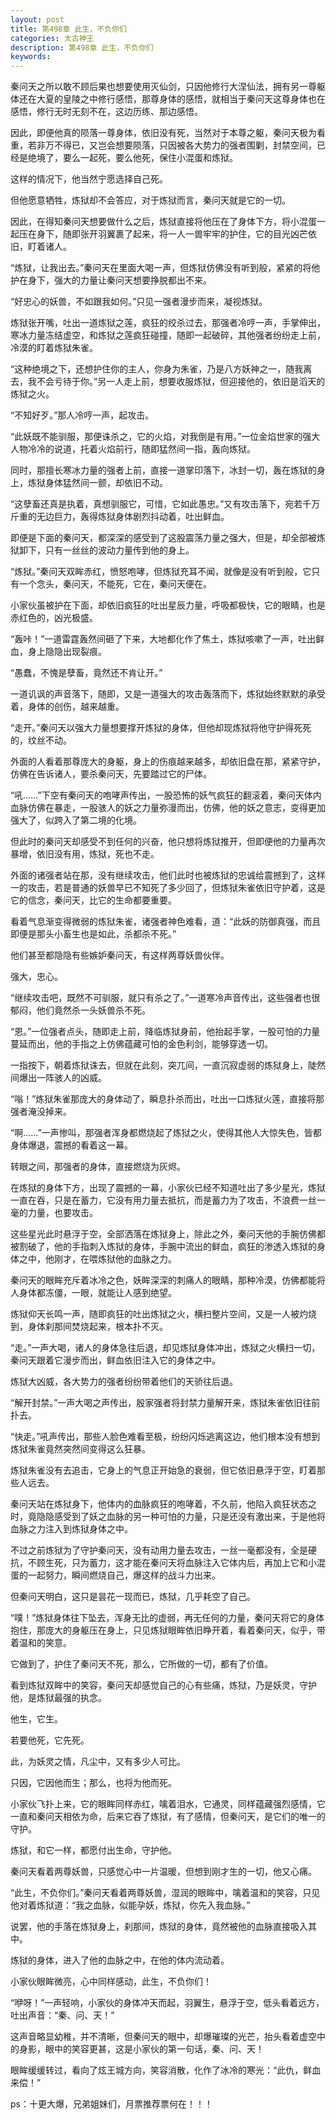 ```yaml
---
layout: post
title: 第498章 此生，不负你们
categories: 太古神王
description: 第498章 此生，不负你们
keywords:
---
```


秦问天之所以敢不顾后果也想要使用灭仙剑，只因他修行大涅仙法，拥有另一尊躯体还在大夏的皇陵之中修行感悟，那尊身体的感悟，就相当于秦问天这尊身体也在感悟，修行无时无刻不在，这边历练、那边感悟。

因此，即便他真的陨落一尊身体，依旧没有死，当然对于本尊之躯，秦问天极为看重，若非万不得已，又岂会想要陨落，只因被各大势力的强者围剿，封禁空间，已经是绝境了，要么一起死，要么他死，保住小混蛋和炼狱。

这样的情况下，他当然宁愿选择自己死。

但他愿意牺牲，炼狱却不会答应，对于炼狱而言，秦问天就是它的一切。

因此，在得知秦问天想要做什么之后，炼狱直接将他压在了身体下方，将小混蛋一起压在身下，随即张开羽翼裹了起来，将一人一兽牢牢的护住，它的目光凶芒依旧，盯着诸人。

“炼狱，让我出去。”秦问天在里面大喝一声，但炼狱仿佛没有听到般，紧紧的将他护在身下，强大的力量让秦问天想要挣脱都出不来。

“好忠心的妖兽，不如跟我如何。”只见一强者漫步而来，凝视炼狱。

炼狱张开嘴，吐出一道炼狱之莲，疯狂的绞杀过去，那强者冷哼一声，手掌伸出，寒冰力量冻结虚空，和炼狱之莲疯狂碰撞，随即一起破碎，其他强者纷纷走上前，冷漠的盯着炼狱朱雀。

“这种绝境之下，还想护住你的主人，你身为朱雀，乃是八方妖神之一，随我离去，我不会亏待于你。”另一人走上前，想要收服炼狱，但迎接他的，依旧是滔天的炼狱之火。

“不知好歹。”那人冷哼一声，起攻击。

“此妖既不能驯服，那便诛杀之，它的火焰，对我倒是有用。”一位金焰世家的强大人物冷冷的说道，托着火焰前行，随即猛然间一指，轰向炼狱。

同时，那擅长寒冰力量的强者上前，直接一道掌印落下，冰封一切，轰在炼狱的身上，炼狱身体猛然间一颤，却依旧不动。

“这孽畜还真是执着，真想驯服它，可惜，它如此愚忠。”又有攻击落下，宛若千万斤重的无边巨力，轰得炼狱身体剧烈抖动着，吐出鲜血。

即便是下面的秦问天，都深深的感受到了这股震荡力量之强大，但是，却全部被炼狱卸下，只有一丝丝的波动力量传到他的身上。

“炼狱。”秦问天双眸赤红，愤怒咆哮，但炼狱充耳不闻，就像是没有听到般，它只有一个念头，秦问天，不能死，它在，秦问天便在。

小家伙虽被护在下面，却依旧疯狂的吐出星辰力量，呼吸都极快，它的眼睛，也是赤红色的，凶光极盛。

“轰咔！”一道雷霆轰然间砸了下来，大地都化作了焦土，炼狱咳嗽了一声，吐出鲜血，身上隐隐出现裂痕。

“愚蠢，不愧是孽畜，竟然还不肯让开。”

一道讥讽的声音落下，随即，又是一道强大的攻击轰落而下，炼狱始终默默的承受着，身体的创伤，越来越重。

“走开。”秦问天以强大力量想要撑开炼狱的身体，但他却现炼狱将他守护得死死的，纹丝不动。

外面的人看着那尊庞大的身躯，身上的伤痕越来越多，却依旧盘在那，紧紧守护，仿佛在告诉诸人，要杀秦问天，先要踏过它的尸体。

“吼……”下空有秦问天的咆哮声传出，一股恐怖的妖气疯狂的翻滚着，秦问天体内血脉仿佛在暴走，一股骇人的妖之力量弥漫而出，仿佛，他的妖之意志，变得更加强大了，似跨入了第二境的化境。

但此时的秦问天却感受不到任何的兴奋，他只想将炼狱推开，但即便他的力量再次暴增，依旧没有用，炼狱，死也不走。

外面的诸强者站在那，没有继续攻击，他们此时也被炼狱的忠诚给震撼到了，这样一的攻击，若是普通的妖兽早已不知死了多少回了，但炼狱朱雀依旧守护着，这是它的信念，秦问天，比它的生命都要重要。

看着气息渐变得微弱的炼狱朱雀，诸强者神色难看，道：“此妖的防御真强，而且即便是那头小畜生也是如此，杀都杀不死。”

他们甚至都隐隐有些嫉妒秦问天，有这样两尊妖兽伙伴。

强大，忠心。

“继续攻击吧，既然不可驯服，就只有杀之了。”一道寒冷声音传出，这些强者也很郁闷，他们竟然杀一头妖兽杀不死。

“恩。”一位强者点头，随即走上前，降临炼狱身前，他抬起手掌，一股可怕的力量蔓延而出，他的手指之上仿佛蕴藏可怕的金色利剑，能够穿透一切。

一指按下，朝着炼狱诛去，但就在此刻，突兀间，一直沉寂虚弱的炼狱身上，陡然间爆出一阵骇人的凶威。

“嗡！”炼狱朱雀那庞大的身体动了，瞬息扑杀而出，吐出一口炼狱火莲，直接将那强者淹没掉来。

“啊……”一声惨叫，那强者浑身都燃烧起了炼狱之火，使得其他人大惊失色，皆都身体爆退，震撼的看着这一幕。

转眼之间，那强者的身体，直接燃烧为灰烬。

在炼狱的身体下方，出现了震撼的一幕，小家伙已经不知道吐出了多少星光，炼狱一直在吞，只是在蓄力，它没有用力量去抵抗，而是蓄力为了攻击，不浪费一丝一毫的力量，也要攻击。

这些星光此时悬浮于空，全部洒落在炼狱身上，除此之外，秦问天他的手腕仿佛都被割破了，他的手指刺入炼狱的身体，手腕中流出的鲜血，疯狂的渗透入炼狱的身体之中，他刚才，在喂炼狱他的血脉之力。

秦问天的眼眸充斥着冰冷之色，妖眸深深的刺痛人的眼睛，那种冷漠，仿佛都能将人身体都冻僵，一眼，就能让人感到绝望。

炼狱仰天长鸣一声，随即疯狂的吐出炼狱之火，横扫整片空间，又是一人被灼烧到，身体刹那间焚烧起来，根本扑不灭。

“走。”一声大喝，诸人的身体急往后退，却见炼狱身体冲出，炼狱之火横扫一切，秦问天跟着它漫步而出，鲜血依旧注入它的身体之中。

炼狱大凶威，各大势力的强者纷纷带着他们的天骄往后退。

“解开封禁。”一声大喝之声传出，殷家强者将封禁力量解开来，炼狱朱雀依旧往前扑去。

“快走。”吼声传出，那些人脸色难看至极，纷纷闪烁逃离这边，他们根本没有想到炼狱朱雀竟然突然间变得这么狂暴。

炼狱朱雀没有去追击，它身上的气息正开始急的衰弱，但它依旧悬浮于空，盯着那些人远去。

秦问天站在炼狱身下，他体内的血脉疯狂的咆哮着，不久前，他陷入疯狂状态之时，竟隐隐感受到了妖之血脉的另一种可怕的力量，只是还没有激出来，于是他将血脉之力注入到炼狱身体之中。

不过之前炼狱为了守护秦问天，没有动用力量去攻击，一丝一毫都没有，全是硬抗，不顾生死，只为蓄力，这才能在秦问天将血脉注入它体内后，再加上它和小混蛋的一起努力，瞬间燃烧自己，爆这样的战斗力出来。

但秦问天明白，这只是昙花一现而已，炼狱，几乎耗空了自己。

“噗！”炼狱身体往下坠去，浑身无比的虚弱，再无任何的力量，秦问天将它的身体抱住，那庞大的身躯压在身上，只见炼狱眼眸依旧睁开着，看着秦问天，似乎，带着温和的笑意。

它做到了，护住了秦问天不死，那么，它所做的一切，都有了价值。

看到炼狱双眸中的笑容，秦问天却感觉自己的心有些痛，炼狱，乃是妖灵，守护他，是炼狱最强的执念。

他生，它生。

若要他死，它先死。

此，为妖灵之情，凡尘中，又有多少人可比。

只因，它因他而生；那么，也将为他而死。

小家伙飞扑上来，它的眼眸同样赤红，噙着泪水，它通灵，同样蕴藏强烈感情，它一直和秦问天相依为命，后来它吞了炼狱，有了感情，但秦问天，是它们的唯一的守护。

炼狱，和它一样，都愿付出生命，守护他。

秦问天看着两尊妖兽，只感觉心中一片温暖，但想到刚才生的一切，他又心痛。

“此生，不负你们。”秦问天看着两尊妖兽，湿润的眼眸中，噙着温和的笑容，只见他对着炼狱道：“我之血脉，似能孕妖，炼狱，你先入我血脉。”

说罢，他的手落在炼狱身上，刹那间，炼狱的身体，竟然被他的血脉直接吸入其中。

炼狱的身体，进入了他的血脉之中，在他的体内流动着。

小家伙眼眸微亮，心中同样感动，此生，不负你们！

“咿呀！”一声轻响，小家伙的身体冲天而起，羽翼生，悬浮于空，低头看着远方，吐出声音：“秦、问、天！”

这声音略显幼稚，并不清晰，但秦问天的眼中，却爆璀璨的光芒，抬头看着虚空中的身影，眼中的笑容更甚，这是小家伙的第一句话，秦、问、天！

眼眸缓缓转过，看向了炫王城方向，笑容消散，化作了冰冷的寒光：“此仇，鲜血来偿！”

ps：十更大爆，兄弟姐妹们，月票推荐票何在！！！
